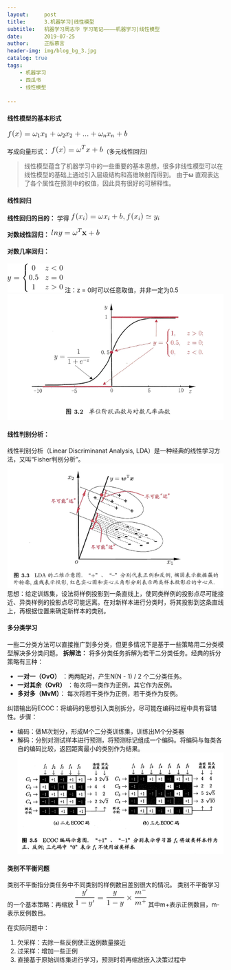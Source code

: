 ```yaml
---
layout:     post
title:      3.机器学习|线性模型
subtitle:   机器学习周志华 学习笔记————机器学习|线性模型
date:       2019-07-25
author:     正版慕言
header-img: img/blog_bg_3.jpg
catalog: true
tags:
    - 机器学习
    - 西瓜书
    - 线性模型

---
```


#### 线性模型的基本形式
![线性模型基本形式](/img/线性模型基本形式.gif)

写成向量形式：
![线性模型向量形式](/img/线性模型向量形式.gif)（多元线性回归）
> 线性模型蕴含了机器学习中的一些重要的基本思想，很多非线性模型可以在线性模型的基础上通过引入层级结构和高维映射而得到。
> 由于**ω** 直观表达了各个属性在预测中的权值，因此具有很好的可解释性。

#### 线性回归
**线性回归的目的：** 学得
![线性回归](/img/线性回归.gif)

**对数线性回归：**
![对数线性回归](/img/对数线性回归.gif)

#### 对数几率回归：
![对数几率回归](/img/对数几率回归.gif)
注：z = 0时可以任意取值，并非一定为0.5
![对数几率回归](/img/对数几率回归.png)

#### 线性判别分析：
线性判别分析（Linear Discriminanat Analysis, LDA）是一种经典的线性学习方法，又叫“Fisher判别分析”。
![LDA示意图](/img/LDA示意图.png)
思想：给定训练集，设法将样例投影到一条直线上，使同类样例的投影点尽可能接近、异类样例的投影点尽可能远离。在对新样本进行分类时，将其投影到这条直线上，再根据位置来确定新样本的类别。

#### 多分类学习
一些二分类方法可以直接推广到多分类，但更多情况下是基于一些策略用二分类模型解决多分类问题。
**拆解法：** 将多分类任务拆解为若干二分类任务。经典的拆分策略有三种：

* **一对一（OvO）** ：两两配对，产生N(N - 1) / 2 个二分类任务。
* **一对其余（OvR）** ：每次将一类作为正例，其它作为反例。
* **多对多（MvM）**： 每次将若干类作为正例，若干类作为反例。

纠错输出码ECOC：将编码的思想引入类别拆分，尽可能在编码过程中具有容错性。步骤：

* 编码：做M次划分，形成M个二分类训练集，训练出M个分类器
* 解码：分别对测试样本进行预测，将预测标记组成一个编码。将编码与每类各自的编码比较，返回距离最小的类别作为结果。
![ECOC编码](/img/ECOC编码.png)

#### 类别不平衡问题
类别不平衡指分类任务中不同类别的样例数目差别很大的情况。
类别不平衡学习的一个基本策略：再缩放
![再缩放](/img/再缩放.gif)
其中m+表示正例数目，m-表示反例数目。

在实际问题中：
1. 欠采样：去除一些反例使正返例数量接近
2. 过采样：增加一些正例
3. 直接基于原始训练集进行学习，预测时将再缩放嵌入决策过程中